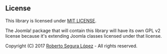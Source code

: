 ## License

This library is licensed under [MIT LICENSE](https://github.com/phproberto/joomla-flysystem/blob/master/LICENSE).  

The Joomla! package that will contain this library will have its own GPL v2 license because it's extending Joomla classes licensed under that license. 

Copyright (C) 2017 [Roberto Segura López](http://phproberto.com) - All rights reserved.  
